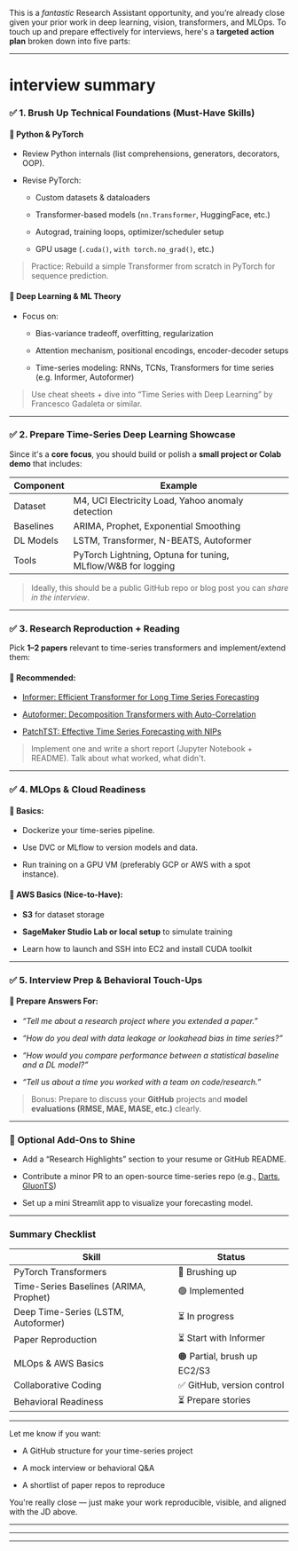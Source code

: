 This is a _fantastic_ Research Assistant opportunity, and you’re already close given your prior work in deep learning, vision, transformers, and MLOps. To touch up and prepare effectively for interviews, here's a **targeted action plan** broken down into five parts:

---
# interview summary
### ✅ **1. Brush Up Technical Foundations (Must-Have Skills)**

#### 🔹 **Python & PyTorch**

- Review Python internals (list comprehensions, generators, decorators, OOP).
    
- Revise PyTorch:
    
    - Custom datasets & dataloaders
        
    - Transformer-based models (`nn.Transformer`, HuggingFace, etc.)
        
    - Autograd, training loops, optimizer/scheduler setup
        
    - GPU usage (`.cuda()`, `with torch.no_grad()`, etc.)
        

> Practice: Rebuild a simple Transformer from scratch in PyTorch for sequence prediction.

#### 🔹 **Deep Learning & ML Theory**

- Focus on:
    
    - Bias-variance tradeoff, overfitting, regularization
        
    - Attention mechanism, positional encodings, encoder-decoder setups
        
    - Time-series modeling: RNNs, TCNs, Transformers for time series (e.g. Informer, Autoformer)
        

> Use cheat sheets + dive into “Time Series with Deep Learning” by Francesco Gadaleta or similar.

---

### ✅ **2. Prepare Time-Series Deep Learning Showcase**

Since it's a **core focus**, you should build or polish a **small project or Colab demo** that includes:

| Component | Example                                                      |
| --------- | ------------------------------------------------------------ |
| Dataset   | M4, UCI Electricity Load, Yahoo anomaly detection            |
| Baselines | ARIMA, Prophet, Exponential Smoothing                        |
| DL Models | LSTM, Transformer, N-BEATS, Autoformer                       |
| Tools     | PyTorch Lightning, Optuna for tuning, MLflow/W&B for logging |

> Ideally, this should be a public GitHub repo or blog post you can _share in the interview_.

---

### ✅ **3. Research Reproduction + Reading**

Pick **1–2 papers** relevant to time-series transformers and implement/extend them:

#### 🔸 Recommended:

- [Informer: Efficient Transformer for Long Time Series Forecasting](https://arxiv.org/abs/2012.07436)
    
- [Autoformer: Decomposition Transformers with Auto-Correlation](https://arxiv.org/abs/2106.13008)
    
- [PatchTST: Effective Time Series Forecasting with NIPs](https://arxiv.org/abs/2211.14730)
    

> Implement one and write a short report (Jupyter Notebook + README). Talk about what worked, what didn't.

---

### ✅ **4. MLOps & Cloud Readiness**

#### 🔹 Basics:

- Dockerize your time-series pipeline.
    
- Use DVC or MLflow to version models and data.
    
- Run training on a GPU VM (preferably GCP or AWS with a spot instance).
    

#### 🔹 AWS Basics (Nice-to-Have):

- **S3** for dataset storage
    
- **SageMaker Studio Lab or local setup** to simulate training
    
- Learn how to launch and SSH into EC2 and install CUDA toolkit
    

---

### ✅ **5. Interview Prep & Behavioral Touch-Ups**

#### 📄 Prepare Answers For:

- _“Tell me about a research project where you extended a paper.”_
    
- _“How do you deal with data leakage or lookahead bias in time series?”_
    
- _“How would you compare performance between a statistical baseline and a DL model?”_
    
- _“Tell us about a time you worked with a team on code/research.”_
    

> Bonus: Prepare to discuss your **GitHub** projects and **model evaluations (RMSE, MAE, MASE, etc.)** clearly.

---

### 🚀 **Optional Add-Ons to Shine**

- Add a “Research Highlights” section to your resume or GitHub README.
    
- Contribute a minor PR to an open-source time-series repo (e.g., [Darts](https://github.com/unit8co/darts), [GluonTS](https://github.com/awslabs/gluon-ts))
    
- Set up a mini Streamlit app to visualize your forecasting model.
    

---

### Summary Checklist

| Skill                                  | Status                      |
| -------------------------------------- | --------------------------- |
| PyTorch Transformers                   | 🔄 Brushing up              |
| Time-Series Baselines (ARIMA, Prophet) | 🟢 Implemented              |
| Deep Time-Series (LSTM, Autoformer)    | ⏳ In progress               |
| Paper Reproduction                     | ⏳ Start with Informer       |
| MLOps & AWS Basics                     | 🟠 Partial, brush up EC2/S3 |
| Collaborative Coding                   | ✅ GitHub, version control   |
| Behavioral Readiness                   | ⏳ Prepare stories           |

---

Let me know if you want:

- A GitHub structure for your time-series project
    
- A mock interview or behavioral Q&A
    
- A shortlist of paper repos to reproduce
    

You're really close — just make your work reproducible, visible, and aligned with the JD above.







---
---
---


